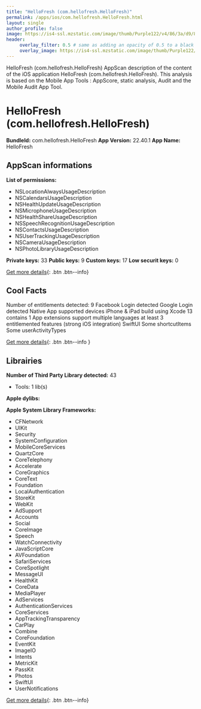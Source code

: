 ```yaml
---
title: "HelloFresh (com.hellofresh.HelloFresh)"
permalink: /apps/ios/com.hellofresh.HelloFresh.html
layout: single
author_profile: false
image: https://is4-ssl.mzstatic.com/image/thumb/Purple122/v4/86/3a/d9/863ad9e2-d105-60e4-acd2-a6f5f9692e85/AppIcon-1x_U007emarketing-0-7-0-85-220.png/512x512bb.jpg
header: 
     overlay_filter: 0.5 # same as adding an opacity of 0.5 to a black background
     overlay_image: https://is4-ssl.mzstatic.com/image/thumb/Purple122/v4/86/3a/d9/863ad9e2-d105-60e4-acd2-a6f5f9692e85/AppIcon-1x_U007emarketing-0-7-0-85-220.png/512x512bb.jpg
---
```

HelloFresh (com.hellofresh.HelloFresh) AppScan description of the content of the iOS application HelloFresh (com.hellofresh.HelloFresh). This analysis is based on the Mobile App Tools : AppScore, static analysis, Audit and the Mobile Audit App Tool.

# HelloFresh (com.hellofresh.HelloFresh)

**BundleId:** com.hellofresh.HelloFresh
**App Version:** 22.40.1
**App Name:** HelloFresh


## AppScan informations 

**List of permissions:** 
- NSLocationAlwaysUsageDescription
- NSCalendarsUsageDescription
- NSHealthUpdateUsageDescription
- NSMicrophoneUsageDescription
- NSHealthShareUsageDescription
- NSSpeechRecognitionUsageDescription
- NSContactsUsageDescription
- NSUserTrackingUsageDescription
- NSCameraUsageDescription
- NSPhotoLibraryUsageDescription
  
  
**Private keys:** 33
**Public keys:** 9
**Custom keys:** 17
**Low securit keys:** 0
  
[Get more details](/pricing.html){: .btn .btn--info}

## Cool Facts

Number of entitlements detected: 9
Facebook Login detected
Google Login detected
Native App
supported devices iPhone & iPad
build using Xcode 13
contains 1 App extensions
support multiple languages
at least 3 entitlemented features (strong iOS integration)
SwiftUI
Some shortcutItems 
Some userActivityTypes
  
[Get more details](/pricing.html){: .btn .btn--info }

## Librairies 
**Number of Third Party Library detected:** 43
- Tools: 1 lib(s)


**Apple dylibs:**


**Apple System Library Frameworks:**
- CFNetwork
- UIKit
- Security
- SystemConfiguration
- MobileCoreServices
- QuartzCore
- CoreTelephony
- Accelerate
- CoreGraphics
- CoreText
- Foundation
- LocalAuthentication
- StoreKit
- WebKit
- AdSupport
- Accounts
- Social
- CoreImage
- Speech
- WatchConnectivity
- JavaScriptCore
- AVFoundation
- SafariServices
- CoreSpotlight
- MessageUI
- HealthKit
- CoreData
- MediaPlayer
- AdServices
- AuthenticationServices
- CoreServices
- AppTrackingTransparency
- CarPlay
- Combine
- CoreFoundation
- EventKit
- ImageIO
- Intents
- MetricKit
- PassKit
- Photos
- SwiftUI
- UserNotifications


  
[Get more details](/pricing.html){: .btn .btn--info}

